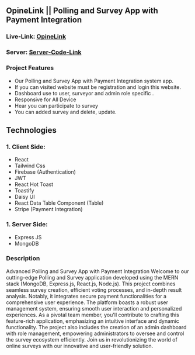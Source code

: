## OpineLink || Polling and Survey App with Payment Integration

### Live-Link: [OpineLink](https://polling-survey-app.web.app/)

### Server: [Server-Code-Link](https://github.com/rabby-web/polling-survey-app-server/)

### Project Features

- Our Polling and Survey App with Payment Integration system app.
- If you can visited website must be registration and login this website.
- Dashboard use to user, surveyor and admin role specific .
- Responsive for All Device
- Hear you can participate to survey
- You can added survey and delete, update.

## Technologies

### 1. Client Side:

- React
- Tailwind Css
- Firebase (Authentication)
- JWT
- React Hot Toast
- Toastify
- Daisy UI
- React Data Table Component (Table)
- Stripe (Payment Integration)

### 1. Server Side:

- Express JS
- MongoDB

### Description

Advanced Polling and Survey App with Payment Integration
Welcome to our cutting-edge Polling and Survey application developed using the MERN stack (MongoDB, Express.js, React.js, Node.js). This project combines seamless survey creation, efficient voting processes, and in-depth result analysis. Notably, it integrates secure payment functionalities for a comprehensive user experience. The platform boasts a robust user management system, ensuring smooth user interaction and personalized experiences. As a pivotal team member, you'll contribute to crafting this feature-rich application, emphasizing an intuitive interface and dynamic functionality. The project also includes the creation of an admin dashboard with role management, empowering administrators to oversee and control the survey ecosystem efficiently. Join us in revolutionizing the world of online surveys with our innovative and user-friendly solution.
